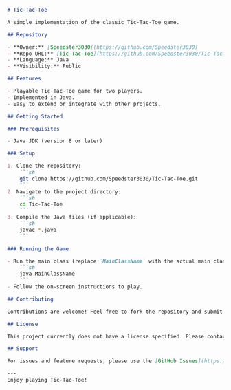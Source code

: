 ````markdown name=README.md
# Tic-Tac-Toe

A simple implementation of the classic Tic-Tac-Toe game.

## Repository

- **Owner:** [Speedster3030](https://github.com/Speedster3030)
- **Repo URL:** [Tic-Tac-Toe](https://github.com/Speedster3030/Tic-Tac-Toe)
- **Language:** Java
- **Visibility:** Public

## Features

- Playable Tic-Tac-Toe game for two players.
- Implemented in Java.
- Easy to extend or integrate with other projects.

## Getting Started

### Prerequisites

- Java JDK (version 8 or later)

### Setup

1. Clone the repository:
    ```sh
    git clone https://github.com/Speedster3030/Tic-Tac-Toe.git
    ```
2. Navigate to the project directory:
    ```sh
    cd Tic-Tac-Toe
    ```
3. Compile the Java files (if applicable):
    ```sh
    javac *.java
    ```

### Running the Game

- Run the main class (replace `MainClassName` with the actual main class):
    ```sh
    java MainClassName
    ```
- Follow the on-screen instructions to play.

## Contributing

Contributions are welcome! Feel free to fork the repository and submit pull requests.

## License

This project currently does not have a license specified. Please contact the repository owner for details.

## Support

For issues and feature requests, please use the [GitHub Issues](https://github.com/Speedster3030/Tic-Tac-Toe/issues) page.

---
Enjoy playing Tic-Tac-Toe!
````
